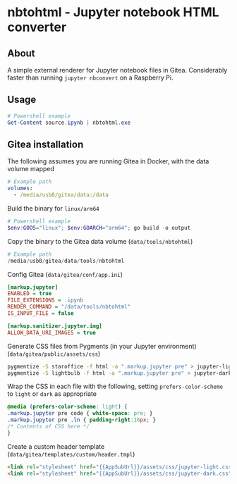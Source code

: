# nbtohtml - Jupyter notebook HTML converter

## About

A simple external renderer for Jupyter notebook files in Gitea. Considerably faster than running `jupyter nbconvert` on a Raspberry Pi.

## Usage

```powershell
# Powershell example
Get-Content source.ipynb | nbtohtml.exe
```

## Gitea installation

The following assumes you are running Gitea in Docker, with the data volume mapped

```yaml
# Example path
volumes:
  - /media/usb0/gitea/data:/data
```

Build the binary for `linux/arm64`

```powershell
# Powershell example
$env:GOOS="linux"; $env:GOARCH="arm64"; go build -o output
```

Copy the binary to the Gitea data volume (`data/tools/nbtohtml`)

```python
# Example path
/media/usb0/gitea/data/tools/nbtohtml
```

Config Gitea (`data/gitea/conf/app.ini`)

```ini
[markup.jupyter]
ENABLED = true
FILE_EXTENSIONS = .ipynb
RENDER_COMMAND = "/data/tools/nbtohtml"
IS_INPUT_FILE = false

[markup.sanitizer.jupyter.img]
ALLOW_DATA_URI_IMAGES = true
```

Generate CSS files from Pygments (in your Jupyter environment) (`data/gitea/public/assets/css`)

```bash
pygmentize -S staroffice -f html -a ".markup.jupyter pre" > jupyter-light.css
pygmentize -S lightbulb -f html -a ".markup.jupyter pre" > jupyter-dark.css
```

Wrap the CSS in each file with the following, setting `prefers-color-scheme` to `light` or `dark` as appropriate

```css
@media (prefers-color-scheme: light) {
.markup.jupyter pre code { white-space: pre; }
.markup.jupyter pre .ln { padding-right:16px; }
/* Contents of CSS here */
}
```

Create a custom header template (`data/gitea/templates/custom/header.tmpl`)

```html
<link rel="stylesheet" href="{{AppSubUrl}}/assets/css/jupyter-light.css" />
<link rel="stylesheet" href="{{AppSubUrl}}/assets/css/jupyter-dark.css" />
```
